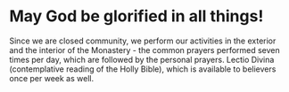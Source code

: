 # May God be glorified in all things!

Since we are closed community, we perform our activities in the exterior and the interior of the
Monastery - the common prayers performed seven times per day, which are followed by the personal
prayers. Lectio Divina (contemplative reading of the Holly Bible), which is available to believers
once per week as well.
